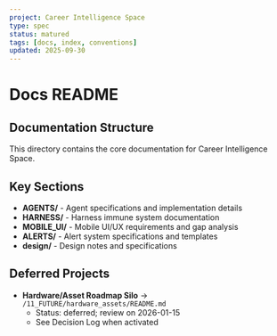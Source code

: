 ```yaml
---
project: Career Intelligence Space
type: spec
status: matured
tags: [docs, index, conventions]
updated: 2025-09-30
---
```


# Docs README

## Documentation Structure
This directory contains the core documentation for Career Intelligence Space.

## Key Sections
- **AGENTS/** - Agent specifications and implementation details
- **HARNESS/** - Harness immune system documentation
- **MOBILE_UI/** - Mobile UI/UX requirements and gap analysis
- **ALERTS/** - Alert system specifications and templates
- **design/** - Design notes and specifications

## Deferred Projects
- **Hardware/Asset Roadmap Silo** → `/11_FUTURE/hardware_assets/README.md`
  - Status: deferred; review on 2026-01-15
  - See Decision Log when activated
